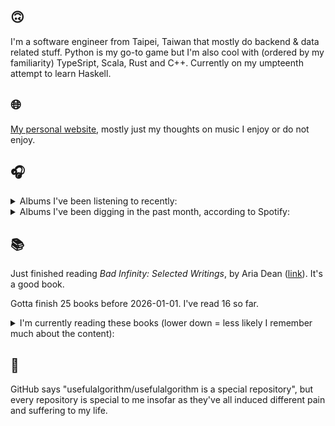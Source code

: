 ## 🙃

I'm a software engineer from Taipei, Taiwan that mostly do backend & data related stuff. Python is my go-to game but I'm also cool with (ordered by my familiarity) TypeSript, Scala, Rust and C++. Currently on my umpteenth attempt to learn Haskell.

## 🌐

[My personal website](https://usefulalgorithm.github.io/), mostly just my thoughts on music I enjoy or do not enjoy.

## 🎧

<details>
<summary>Albums I've been listening to recently:</summary>

- _In Your Head_, by Buttechno, Triš
- _11-1988_, by Kareem
- _Absurd Matter 2_, by Shapednoise
- _Manger on McNichols_, by Boldy James, Sterling Toles

</details>

<details>
<summary>Albums I've been digging in the past month, according to Spotify:</summary>

- _The Spiritual Sound_, by Agriculture
- _Liminality / Dream State Return_, by Elder
- _wishful thinking_, by Duval Timothy
- _Wide Awake_, by Mechatok
- _Mossbane Lantern_, by Sallow Moth
- _Friend_, by james K
- _A Danger to Ourselves_, by Lucrecia Dalt
- _Absurd Matter 2_, by Shapednoise
- _11-1988_, by Kareem
- _GUSH_, by Kaitlyn Aurelia Smith
- _Easy Lover_, by Martin Miller
- _CRUX_, by Al Wootton

</details>

## 📚

Just finished reading _Bad Infinity: Selected Writings_, by Aria Dean ([link](https://hardcover.app/books/bad-infinity)). It's a good book.

Gotta finish 25 books before 2026-01-01. I've read 16 so far.

<details>
<summary>I'm currently reading these books (lower down = less likely I remember much about the content):</summary>

- _The Absence of Myth: Writings on Surrealism_, by Georges Bataille, Michael   Richardson ([link](https://hardcover.app/books/the-absence-of-myth-writings-on-surrealism))
- _Genesis and Trace: Derrida Reading Husserl and Heidegger_, by Paola Marrati, Simon Sparks ([link](https://hardcover.app/books/genesis-and-trace))
- _Philosophical Chemistry: Genealogy of a Scientific Field_, by Manuel DeLanda ([link](https://hardcover.app/books/philosophical-chemistry))
- _Political Categories: Thinking Beyond Concepts_, by Michael Marder ([link](https://hardcover.app/books/political-categories))
- _Regeneration_, by Pat Barker ([link](https://hardcover.app/books/regeneration-1991))
- _K-punk_, by Mark Fisher ([link](https://hardcover.app/books/k-punk-2018))
- _A Biography of Ordinary Man: On Authorities and Minorities_, by François Laruelle, Jessie Hock, and friends ([link](https://hardcover.app/books/a-biography-of-ordinary-man))
- _A Short History of Decay_, by Emil M. Cioran, Richard Howard ([link](https://hardcover.app/books/a-short-history-of-decay))
- _Anti-Oedipus_, by Gilles Deleuze, Félix Guattari ([link](https://hardcover.app/books/anti-oedipus))
- _A Thousand Plateaus_, by Gilles Deleuze, Félix Guattari ([link](https://hardcover.app/books/a-thousand-plateaus))

</details>

## 💬

GitHub says "usefulalgorithm/usefulalgorithm is a special repository", but every repository is special to me insofar as they've all induced different pain and suffering to my life.